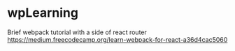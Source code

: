 # wpLearning
Brief webpack tutorial with a side of react router
https://medium.freecodecamp.org/learn-webpack-for-react-a36d4cac5060
